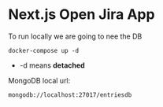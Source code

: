 # Next.js Open Jira App
To run locally we are going to nee the DB 
```
docker-compose up -d
```
* -d means __detached__

MongoDB local url:
```
mongodb://localhost:27017/entriesdb
```